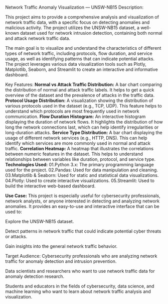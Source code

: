 Network Traffic Anomaly Visualization — UNSW-NB15
Description:

This project aims to provide a comprehensive analysis and visualization of network traffic data, with a specific focus on detecting anomalies and malicious activity. The project utilizes the UNSW-NB15 dataset, a well-known dataset used for network intrusion detection, containing both normal and attack network traffic data.

The main goal is to visualize and understand the characteristics of different types of network traffic, including protocols, flow duration, and service usage, as well as identifying patterns that can indicate potential attacks. The project leverages various data visualization tools such as Plotly, Matplotlib, Seaborn, and Streamlit to create an interactive and informative dashboard.

Key Features:
**Normal vs Attack Traffic Distribution:**
A bar chart comparing the distribution of normal and attack traffic labels. It helps to get a quick overview of the dataset and the prevalence of attacks in the traffic data.
**Protocol Usage Distribution:**
A visualization showing the distribution of various protocols used in the dataset (e.g., TCP, UDP). This feature helps to understand which protocols are most frequently used in network communication.
**Flow Duration Histogram:**
An interactive histogram displaying the duration of network flows. It highlights the distribution of how long the network connections last, which can help identify irregularities or long-duration attacks.
**Service Type Distribution:**
A bar chart displaying the usage of different network services (e.g., HTTP, DNS). This can help identify which services are more commonly used in normal and attack traffic.
**Correlation Heatmap:**
A heatmap that illustrates the correlations between numeric features in the dataset. This helps to understand relationships between variables like duration, protocol, and service type.
**Technologies Used:**
01.Python 3.x: The primary programming language used for the project.
02.Pandas: Used for data manipulation and cleaning.
03.Matplotlib & Seaborn: Used for static and statistical data visualizations.
04.Plotly: Used to create interactive visualizations.
05.Streamlit: Used to build the interactive web-based dashboard.

**Use Case:**
This project is especially useful for cybersecurity professionals, network analysts, or anyone interested in detecting and analyzing network anomalies. It provides an easy-to-use and interactive interface that can be used to:

Explore the UNSW-NB15 dataset.

Detect patterns in network traffic that could indicate potential cyber threats or attacks.

Gain insights into the general network traffic behavior.

Target Audience:
Cybersecurity professionals who are analyzing network traffic for anomaly detection and intrusion prevention.

Data scientists and researchers who want to use network traffic data for anomaly detection research.

Students and educators in the fields of cybersecurity, data science, and machine learning who want to learn about network traffic analysis and visualization.

